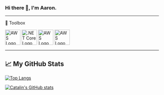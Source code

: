 ### Hi there 👋, I'm Aaron.

---

🧰 Toolbox

<img src="https://cdn.worldvectorlogo.com/logos/aws-2.svg" alt="AWS Logo" width="50" height="50"/> <img src="https://cdn.worldvectorlogo.com/logos/dot-net-core-7.svg" alt=".NET Core Logo" width="50" height="50"/>  <img src="https://cdn.worldvectorlogo.com/logos/angular-icon.svg" alt="AWS Logo" width="50" height="50"/> <img src="https://cdn.worldvectorlogo.com/logos/typescript.svg" alt="AWS Logo" width="50" height="50"/>

---

## &#x1f4c8; My GitHub Stats

[![Top Langs](https://github-readme-stats.vercel.app/api/top-langs/?username=AaronTaylor95&hide=java,html,css&theme=radical)](https://github.com/anuraghazra/github-readme-stats)

[![Catalin's GitHub stats](https://github-readme-stats.vercel.app/api?username=AaronTaylor95&theme=radical)](https://github.com/anuraghazra/github-readme-stats)

<!--
https://catalins.tech/how-to-create-a-kickass-github-profile-page
-->

<!--

- 🔭 I’m currently working on ...
- 🌱 I’m currently learning ...
- 👯 I’m looking to collaborate on ...
- 🤔 I’m looking for help with ...
- 💬 Ask me about ...
- 📫 How to reach me: ...
- 😄 Pronouns: ...
- ⚡ Fun fact: ...
-->

